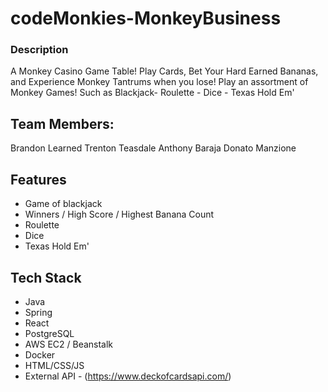 # codeMonkies-MonkeyBusiness
### Description
A Monkey Casino Game Table! Play Cards, Bet Your Hard Earned Bananas, and Experience Monkey Tantrums when you lose!
Play an assortment of Monkey Games! Such as Blackjack- Roulette - Dice - Texas Hold Em'

## Team Members:
Brandon Learned
Trenton Teasdale
Anthony Baraja
Donato Manzione

## Features
- Game of blackjack
- Winners / High Score / Highest Banana Count
- Roulette
- Dice
- Texas Hold Em'

## Tech Stack
- Java
- Spring
- React
- PostgreSQL
- AWS EC2 / Beanstalk
- Docker
- HTML/CSS/JS
- External API  - (https://www.deckofcardsapi.com/)



